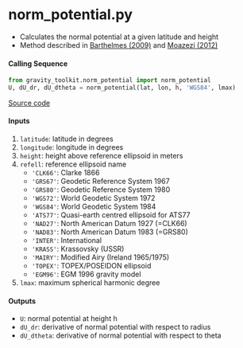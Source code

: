 norm_potential.py
=================

- Calculates the normal potential at a given latitude and height
- Method described in [Barthelmes (2009)](http://icgem.gfz-potsdam.de/str-0902-revised.pdf) and [Moazezi (2012)](https://doi.org/10.1007/s12145-012-0102-2)

#### Calling Sequence
```python
from gravity_toolkit.norm_potential import norm_potential
U, dU_dr, dU_dtheta = norm_potential(lat, lon, h, 'WGS84', lmax)
```
[Source code](https://github.com/tsutterley/geoid-toolkit/blob/main/geoid_toolkit/norm_potential.py)

#### Inputs
1. `latitude`: latitude in degrees
2. `longitude`: longitude in degrees
3. `height`: height above reference ellipsoid in meters
4. `refell`: reference ellipsoid name
    * `'CLK66'`: Clarke 1866
    * `'GRS67'`: Geodetic Reference System 1967
    * `'GRS80'`: Geodetic Reference System 1980
    * `'WGS72'`: World Geodetic System 1972
    * `'WGS84'`: World Geodetic System 1984
    * `'ATS77'`: Quasi-earth centred ellipsoid for ATS77
    * `'NAD27'`: North American Datum 1927 (=CLK66)
    * `'NAD83'`: North American Datum 1983 (=GRS80)
    * `'INTER'`: International
    * `'KRASS'`: Krassovsky (USSR)
    * `'MAIRY'`: Modified Airy (Ireland 1965/1975)
    * `'TOPEX'`: TOPEX/POSEIDON ellipsoid
    * `'EGM96'`: EGM 1996 gravity model
5. `lmax`: maximum spherical harmonic degree

#### Outputs
- `U`: normal potential at height h
- `dU_dr`: derivative of normal potential with respect to radius
- `dU_dtheta`: derivative of normal potential with respect to theta